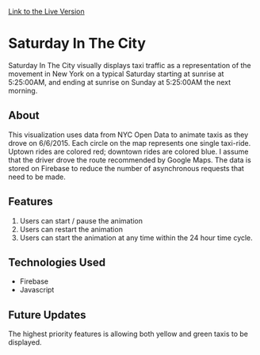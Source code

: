 [Link to the Live Version]()

# Saturday In The City
  Saturday In The City visually displays taxi traffic as a representation of the movement in New York on a typical Saturday starting at sunrise at 5:25:00AM, and ending at sunrise on Sunday at 5:25:00AM the next morning.  
## About
  This visualization uses data from NYC Open Data to animate taxis as they drove on 6/6/2015.  Each circle on the map represents one single taxi-ride. Uptown rides are colored red; downtown rides are colored blue.  I assume that the driver drove the route recommended by Google Maps. The data is stored on Firebase to reduce the number of asynchronous requests that need to be made.

## Features
 1. Users can start / pause the animation
 2. Users can restart the animation
 3. Users can start the animation at any time within the 24 hour time cycle.
  
## Technologies Used


* Firebase
* Javascript
 

## Future Updates

The highest priority features is allowing both yellow and green taxis to be displayed.
